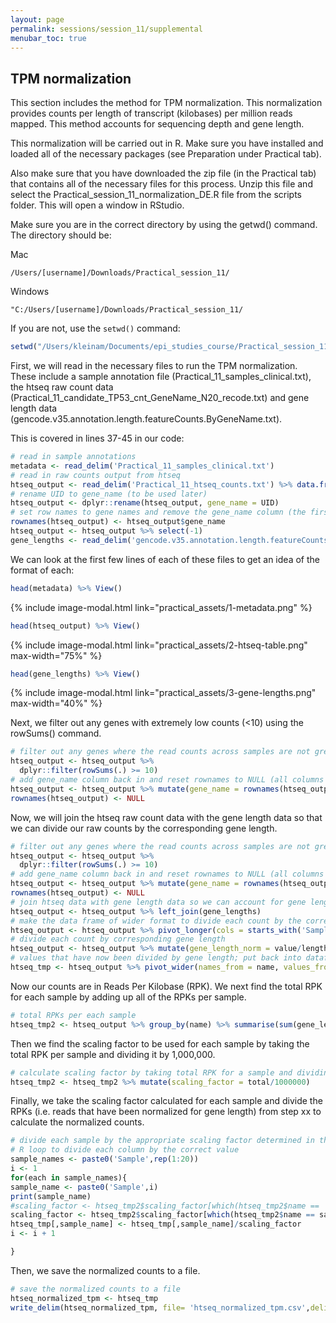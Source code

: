 ```yaml
---
layout: page
permalink: sessions/session_11/supplemental
menubar_toc: true
---
```


## TPM normalization

This section includes the method for TPM normalization. This normalization provides counts per length of transcript (kilobases) per million reads mapped. This method accounts for sequencing depth and gene length.

This normalization will be carried out in R. Make sure you have installed and loaded all of the necessary packages (see Preparation under Practical tab).

Also make sure that you have downloaded the zip file (in the Practical tab) that  contains all of the necessary files for this process. Unzip this file and select the Practical_session_11_normalization_DE.R file from the scripts folder. This will open a window in RStudio.

Make sure you are in the correct directory by using the getwd() command. The directory should be:

Mac
```
/Users/[username]/Downloads/Practical_session_11/
```

Windows
```
"C:/Users/[username]/Downloads/Practical_session_11/
```

If you are not, use the `setwd()` command:

```R
setwd("/Users/kleinam/Documents/epi_studies_course/Practical_session_11/")
```

First, we will read in the necessary files to run the TPM normalization. These include a sample annotation file (Practical_11_samples_clinical.txt), the htseq raw count data (Practical_11_candidate_TP53_cnt_GeneName_N20_recode.txt) and gene length data (gencode.v35.annotation.length.featureCounts.ByGeneName.txt).

This is covered in lines 37-45 in our code:

```R
# read in sample annotations
metadata <- read_delim('Practical_11_samples_clinical.txt')
# read in raw counts output from htseq
htseq_output <- read_delim('Practical_11_htseq_counts.txt') %>% data.frame()
# rename UID to gene_name (to be used later)
htseq_output <- dplyr::rename(htseq_output, gene_name = UID)
# set row names to gene names and remove the gene_name column (the first column in the dataframe)
rownames(htseq_output) <- htseq_output$gene_name
htseq_output <- htseq_output %>% select(-1)
gene_lengths <- read_delim('gencode.v35.annotation.length.featureCounts.ByGeneName.txt')
```

We can look at the first few lines of each of these files to get an idea of the format of each:

```R
head(metadata) %>% View()
```

{% include image-modal.html link="practical_assets/1-metadata.png" %}

```R
head(htseq_output) %>% View()
```

{% include image-modal.html link="practical_assets/2-htseq-table.png" max-width="75%" %}

```R
head(gene_lengths) %>% View()
```

{% include image-modal.html link="practical_assets/3-gene-lengths.png" max-width="40%" %}

Next, we filter out any genes with extremely low counts (<10) using the rowSums() command.

```R
# filter out any genes where the read counts across samples are not greater than or equal to 10
htseq_output <- htseq_output %>%
  dplyr::filter(rowSums(.) >= 10)
# add gene_name column back in and reset rownames to NULL (all columns to calculate rowSums needed to be numeric- gene_name was not numeric)
htseq_output <- htseq_output %>% mutate(gene_name = rownames(htseq_output) ,.before = 1)
rownames(htseq_output) <- NULL
```

Now, we will join the htseq raw count data with the gene length data so that we can divide our raw counts by the corresponding gene length.

```R
# filter out any genes where the read counts across samples are not greater than or equal to 10
htseq_output <- htseq_output %>%
  dplyr::filter(rowSums(.) >= 10)
# add gene_name column back in and reset rownames to NULL (all columns to calculate rowSums needed to be numeric- gene_name was not numeric)
htseq_output <- htseq_output %>% mutate(gene_name = rownames(htseq_output) ,.before = 1)
rownames(htseq_output) <- NULL
# join htseq data with gene length data so we can account for gene length in normalization
htseq_output <- htseq_output %>% left_join(gene_lengths)
# make the data frame of wider format to divide each count by the corresponding gene length
htseq_output <- htseq_output %>% pivot_longer(cols = starts_with('Sample'))
# divide each count by corresponding gene length
htseq_output <- htseq_output %>% mutate(gene_length_norm = value/length)
# values that have now been divided by gene length; put back into dataframe where each sample is a column - Sample RPKs
htseq_tmp <- htseq_output %>% pivot_wider(names_from = name, values_from = gene_length_norm) %>% group_by(gene_name) %>% summarise(across(starts_with("Sample"), ~sum(., na.rm = TRUE)))
```

Now our counts are in Reads Per Kilobase (RPK). We next find the total RPK for each sample by adding up all of the RPKs per sample.

```R
# total RPKs per each sample
htseq_tmp2 <- htseq_output %>% group_by(name) %>% summarise(sum(gene_length_norm)) %>% mutate(total = `sum(gene_length_norm)`) %>% select(-2)
```

Then we find the scaling factor to be used for each sample by taking the total RPK per sample and dividing it by 1,000,000.

```R
# calculate scaling factor by taking total RPK for a sample and dividing it by 1000000 (i.e. transcripts per MILLION)
htseq_tmp2 <- htseq_tmp2 %>% mutate(scaling_factor = total/1000000)
```

Finally, we take the scaling factor calculated for each sample and divide the RPKs (i.e. reads that have been normalized for gene length) from step xx to calculate the normalized counts.

```R
# divide each sample by the appropriate scaling factor determined in the previous line of code
# R loop to divide each column by the correct value
sample_names <- paste0('Sample',rep(1:20))
i <- 1
for(each in sample_names){
sample_name <- paste0('Sample',i)
print(sample_name)
#scaling_factor <- htseq_tmp2$scaling_factor[which(htseq_tmp2$name == 'Sample1')]
scaling_factor <- htseq_tmp2$scaling_factor[which(htseq_tmp2$name == sample_name)]
htseq_tmp[,sample_name] <- htseq_tmp[,sample_name]/scaling_factor
i <- i + 1

}
```

Then, we save the normalized counts to a file.

```R
# save the normalized counts to a file
htseq_normalized_tpm <- htseq_tmp
write_delim(htseq_normalized_tpm, file= 'htseq_normalized_tpm.csv',delim = ',')
```
